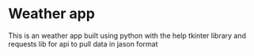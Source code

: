 # Weather app 
This is an weather app built using python with the help tkinter library and requests lib for api to pull data in jason format